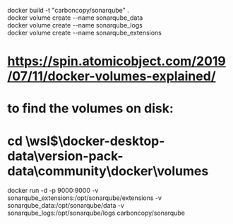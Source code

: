 docker build -t "carboncopy/sonarqube" .  
docker volume create --name sonarqube_data  
docker volume create --name sonarqube_logs  
docker volume create --name sonarqube_extensions

# https://spin.atomicobject.com/2019/07/11/docker-volumes-explained/
# to find the volumes on disk:
# cd \\wsl$\docker-desktop-data\version-pack-data\community\docker\volumes
docker run -d -p 9000:9000 -v sonarqube_extensions:/opt/sonarqube/extensions -v sonarqube_data:/opt/sonarqube/data -v sonarqube_logs:/opt/sonarqube/logs carboncopy/sonarqube